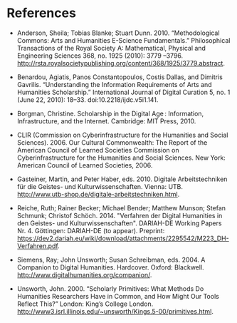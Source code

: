 References
==========

* Anderson, Sheila; Tobias Blanke; Stuart Dunn. 2010. “Methodological Commons: Arts and Humanities E-Science Fundamentals.” Philosophical Transactions of the Royal Society A: Mathematical, Physical and Engineering Sciences 368, no. 1925 (2010): 3779 –3796. http://rsta.royalsocietypublishing.org/content/368/1925/3779.abstract.

* Benardou, Agiatis, Panos Constantopoulos, Costis Dallas, and Dimitris Gavrilis. “Understanding the Information Requirements of Arts and Humanities Scholarship.” International Journal of Digital Curation 5, no. 1 (June 22, 2010): 18–33. doi:10.2218/ijdc.v5i1.141.

* Borgman, Christine. Scholarship in the Digital Age : Information, Infrastructure, and the Internet. Cambridge: MIT Press, 2010.

* CLIR (Commission on Cyberinfrastructure for the Humanities and Social Sciences). 2006. Our Cultural Commonwealth: The Report of the American Council of Learned Societies Commission on Cyberinfrastructure for the Humanities and Social Sciences. New York: American Council of Learned Societies, 2006.

* Gasteiner, Martin, and Peter Haber, eds. 2010. Digitale Arbeitstechniken für die Geistes- und Kulturwissenschaften. Vienna: UTB. http://www.utb-shop.de/digitale-arbeitstechniken.html.

* Reiche, Ruth; Rainer Becker; Michael Bender; Matthew Munson; Stefan Schmunk; Christof Schöch. 2014. "Verfahren der Digital Humanities in den Geistes- und Kulturwissenschaften". DARIAH-DE Working Papers Nr. 4. Göttingen: DARIAH-DE (to appear). Preprint:  https://dev2.dariah.eu/wiki/download/attachments/2295542/M223_DH-Verfahren.pdf.

* Siemens, Ray; John Unsworth; Susan Schreibman, eds. 2004. A Companion to Digital Humanities. Hardcover. Oxford: Blackwell. http://www.digitalhumanities.org/companion/.

* Unsworth, John. 2000. “Scholarly Primitives: What Methods Do Humanities Researchers Have in Common, and How Might Our Tools Reflect This?” London: King’s College London. http://www3.isrl.illinois.edu/~unsworth/Kings.5-00/primitives.html.
